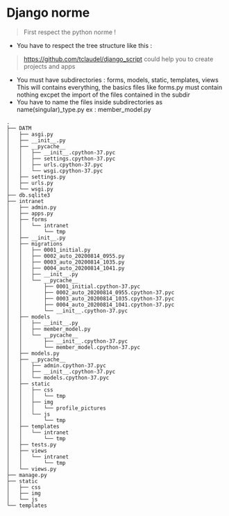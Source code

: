 # Django norme

> First respect the python norme !

- You have to respect the tree structure like this :  
> https://github.com/tclaudel/django_script could help you to create projects and apps  
- You must have subdirectories : forms, models, static, templates, views This will contains everything, 
the basics files like forms.py must contain nothing excpet the import of the files contained in the subdir
- You have to name the files inside subdirectories as name(singular)_type.py ex : member_model.py
```
.
├── DATM
│   ├── asgi.py
│   ├── __init__.py
│   ├── __pycache__
│   │   ├── __init__.cpython-37.pyc
│   │   ├── settings.cpython-37.pyc
│   │   ├── urls.cpython-37.pyc
│   │   └── wsgi.cpython-37.pyc
│   ├── settings.py
│   ├── urls.py
│   └── wsgi.py
├── db.sqlite3
├── intranet
│   ├── admin.py
│   ├── apps.py
│   ├── forms
│   │   └── intranet
│   │       └── tmp
│   ├── __init__.py
│   ├── migrations
│   │   ├── 0001_initial.py
│   │   ├── 0002_auto_20200814_0955.py
│   │   ├── 0003_auto_20200814_1035.py
│   │   ├── 0004_auto_20200814_1041.py
│   │   ├── __init__.py
│   │   └── __pycache__
│   │       ├── 0001_initial.cpython-37.pyc
│   │       ├── 0002_auto_20200814_0955.cpython-37.pyc
│   │       ├── 0003_auto_20200814_1035.cpython-37.pyc
│   │       ├── 0004_auto_20200814_1041.cpython-37.pyc
│   │       └── __init__.cpython-37.pyc
│   ├── models
│   │   ├── __init__.py
│   │   ├── member_model.py
│   │   └── __pycache__
│   │       ├── __init__.cpython-37.pyc
│   │       └── member_model.cpython-37.pyc
│   ├── models.py
│   ├── __pycache__
│   │   ├── admin.cpython-37.pyc
│   │   ├── __init__.cpython-37.pyc
│   │   └── models.cpython-37.pyc
│   ├── static
│   │   ├── css
│   │   │   └── tmp
│   │   ├── img
│   │   │   └── profile_pictures
│   │   └── js
│   │       └── tmp
│   ├── templates
│   │   └── intranet
│   │       └── tmp
│   ├── tests.py
│   ├── views
│   │   └── intranet
│   │       └── tmp
│   └── views.py
├── manage.py
├── static
│   ├── css
│   ├── img
│   └── js
└── templates

```
